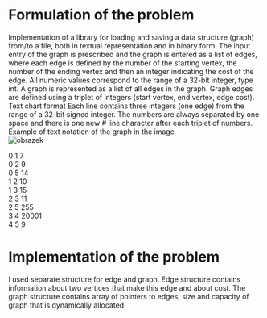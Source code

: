 # Formulation of the problem
Implementation of a library for loading and saving a data structure (graph) from/to a file, both in textual representation and in binary form. 
The input entry of the graph is prescribed and the graph is entered as a list of edges, where each edge is defined by the number of the starting vertex, 
the number of the ending vertex and then an integer indicating the cost of the edge. All numeric values ​​correspond to the range of a 32-bit integer, type int.
A graph is represented as a list of all edges in the graph. Graph edges are defined using a triplet of integers (start vertex, end vertex, edge cost).
Text chart format
Each line contains three integers (one edge) from the range of a 32-bit signed integer. The numbers are always separated by one space and there is one new #
line character after each triplet of numbers. Example of text notation of the graph in the image<br />
![obrazek](https://github.com/user-attachments/assets/547f5349-1b97-4687-91df-44e634654900)<br />

0 1 7<br />
0 2 9<br />
0 5 14<br />
1 2 10<br />
1 3 15<br />
2 3 11<br />
2 5 255<br />
3 4 20001<br />
4 5 9<br />
# Implementation of the problem
I used separate structure for edge and graph. Edge structure contains information about two vertices that make this edge and about cost. The graph structure 
contains array of pointers to edges, size and capacity of graph that is dynamically allocated
